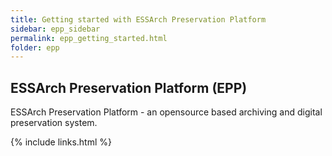 ```yaml
---
title: Getting started with ESSArch Preservation Platform
sidebar: epp_sidebar
permalink: epp_getting_started.html
folder: epp
---
```


## ESSArch Preservation Platform (EPP)

ESSArch Preservation Platform - an opensource based archiving and digital preservation system.

{% include links.html %}
